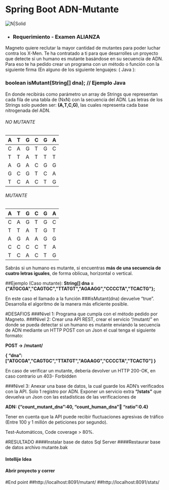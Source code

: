 # Spring Boot ADN-Mutante
![N|Solid](https://img.blogs.es/anexom/wp-content/uploads/2019/08/magneto-920x515.jpg)

- ### Requerimiento - Examen ALIANZA
Magneto quiere reclutar la mayor cantidad de mutantes para poder luchar contra los X-Men.
Te ha contratado a ti para que desarrolles un proyecto que detecte si un humano es mutante
basándose en su secuencia de ADN.
Para eso te ha pedido crear un programa con un método o función con la siguiente firma (En
alguno de los siguiente lenguajes: ( Java  ):
### boolean isMutant(String[] dna); // Ejemplo Java
En donde recibirás como parámetro un array de Strings que representan cada fila de una tabla
de (NxN) con la secuencia del ADN. Las letras de los Strings solo pueden ser: **(A,T,C,G)**, las
cuales representa cada base nitrogenada del ADN. 
###### NO MUTANTE

| A | T | G | C | G | A |
|---|---|---|---|---|---|
| C | A | G | T | G | C |
| T | T | A | T | T | T |
| A | G | A | C | G | G |
| G | C | G | T | C | A |
| T | C | A | C | T | G |

###### MUTANTE

| A | T | G | C | G | A |
|---|---|---|---|---|---|
| C | A | G | T | G | C |
| T | T | A | T | G | T |
| A | G | A | A | G | G |
| C | C | C | C | T | A |
| T | C | A | C | T | G |

Sabrás si un humano es mutante, si encuentras **más de una secuencia de cuatro letras
iguales**, de forma oblicua, horizontal o vertical.

##Ejemplo (Caso mutante):
**String[] dna = {"ATGCGA","CAGTGC","TTATGT","AGAAGG","CCCCTA","TCACTG"};**

En este caso el llamado a la función
###isMutant(dna) devuelve “true”.
Desarrolla el algoritmo de la manera más eficiente posible.

#DESAFIOS
###Nivel 1:
Programa que cumpla con el método pedido por Magneto. 
###Nivel 2:
Crear una API REST, crear el servicio “/mutant/” en donde se pueda detectar si un humano es
mutante enviando la secuencia de ADN mediante un HTTP POST con un Json el cual tenga el
siguiente formato: 

**POST → /mutant/**

**{
“dna”:["ATGCGA","CAGTGC","TTATGT","AGAAGG","CCCCTA","TCACTG"]
}**

En caso de verificar un mutante, debería devolver un HTTP 200-OK, en caso contrario un 403-
Forbidden 

###Nivel 3:
Anexar una base de datos, la cual guarde los ADN’s verificados con la API.
Solo 1 registro por ADN.
Exponer un servicio extra **“/stats”** que devuelva un Json con las estadísticas de las
verificaciones de

**ADN: {“count_mutant_dna”:40, “count_human_dna”:100: “ratio”:0.4}**

Tener en cuenta que la API puede recibir fluctuaciones agresivas de tráfico (Entre 100 y 1
millón de peticiones por segundo).

Test-Automáticos, Code coverage > 80%.

#RESULTADO
####Instalar base de datos Sql Server 
####Restaurar base de datos archivo  mutante.bak
#### Intellije Idea
#### Abrir proyecto y correr

#End point
##http://localhost:8091/mutant/
##http://localhost:8091/stats/
